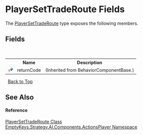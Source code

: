 # PlayerSetTradeRoute Fields
 

The <a href="T_EmptyKeys_Strategy_AI_Components_ActionsPlayer_PlayerSetTradeRoute">PlayerSetTradeRoute</a> type exposes the following members.


## Fields
&nbsp;<table><tr><th></th><th>Name</th><th>Description</th></tr><tr><td>![Protected field](media/protfield.gif "Protected field")</td><td>returnCode</td><td> (Inherited from BehaviorComponentBase.)</td></tr></table>&nbsp;
<a href="#playersettraderoute-fields">Back to Top</a>

## See Also


#### Reference
<a href="T_EmptyKeys_Strategy_AI_Components_ActionsPlayer_PlayerSetTradeRoute">PlayerSetTradeRoute Class</a><br /><a href="N_EmptyKeys_Strategy_AI_Components_ActionsPlayer">EmptyKeys.Strategy.AI.Components.ActionsPlayer Namespace</a><br />